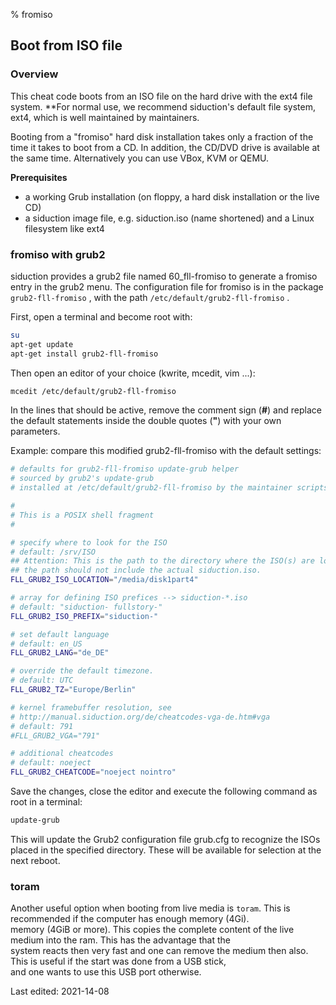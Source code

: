 % fromiso

## Boot from ISO file

### Overview

This cheat code boots from an ISO file on the hard drive with the ext4 file system. **For normal use, we recommend siduction's default file system, ext4, which is well maintained by maintainers.
 
Booting from a "fromiso" hard disk installation takes only a fraction of the time it takes to boot from a CD. 
In addition, the CD/DVD drive is available at the same time. Alternatively you can use VBox, KVM or QEMU.

**Prerequisites**

* a working Grub installation (on floppy, a hard disk installation or the live CD)  
* a siduction image file, e.g. siduction.iso (name shortened) and a Linux filesystem like ext4  

### fromiso with grub2

siduction provides a grub2 file named 60_fll-fromiso to generate a fromiso entry in the grub2 menu. The configuration file for fromiso is in the package `grub2-fll-fromiso` , with the path `/etc/default/grub2-fll-fromiso` .

 First, open a terminal and become root with:

~~~sh
su
apt-get update
apt-get install grub2-fll-fromiso
~~~

Then open an editor of your choice (kwrite, mcedit, vim ...):

~~~sh
mcedit /etc/default/grub2-fll-fromiso
~~~

In the lines that should be active, remove the comment sign (**#**) and replace the default statements inside the double quotes (**"**) with your own parameters. 

Example: compare this modified grub2-fll-fromiso with the default settings:

~~~sh
# defaults for grub2-fll-fromiso update-grub helper
# sourced by grub2's update-grub
# installed at /etc/default/grub2-fll-fromiso by the maintainer scripts

#
# This is a POSIX shell fragment
#

# specify where to look for the ISO
# default: /srv/ISO
## Attention: This is the path to the directory where the ISO(s) are located,  
## the path should not include the actual siduction.iso.
FLL_GRUB2_ISO_LOCATION="/media/disk1part4"

# array for defining ISO prefices --> siduction-*.iso
# default: "siduction- fullstory-"
FLL_GRUB2_ISO_PREFIX="siduction-"

# set default language
# default: en_US
FLL_GRUB2_LANG="de_DE"

# override the default timezone.
# default: UTC
FLL_GRUB2_TZ="Europe/Berlin" 

# kernel framebuffer resolution, see
# http://manual.siduction.org/de/cheatcodes-vga-de.htm#vga
# default: 791
#FLL_GRUB2_VGA="791"

# additional cheatcodes
# default: noeject
FLL_GRUB2_CHEATCODE="noeject nointro" 
~~~

Save the changes, close the editor and execute the following command as root in a terminal:

~~~sh
update-grub
~~~

This will update the Grub2 configuration file grub.cfg to recognize the ISOs placed in the specified directory. These will be available for selection at the next reboot.

### toram

Another useful option when booting from live media is `toram`. This is recommended if the computer has enough memory (4Gi).  
memory (4GiB or more). This copies the complete content of the live medium into the ram. This has the advantage that the   
system reacts then very fast and one can remove the medium then also. This is useful if the start was done from a USB stick,  
and one wants to use this USB port otherwise.

<div id="rev">Last edited: 2021-14-08</div>
